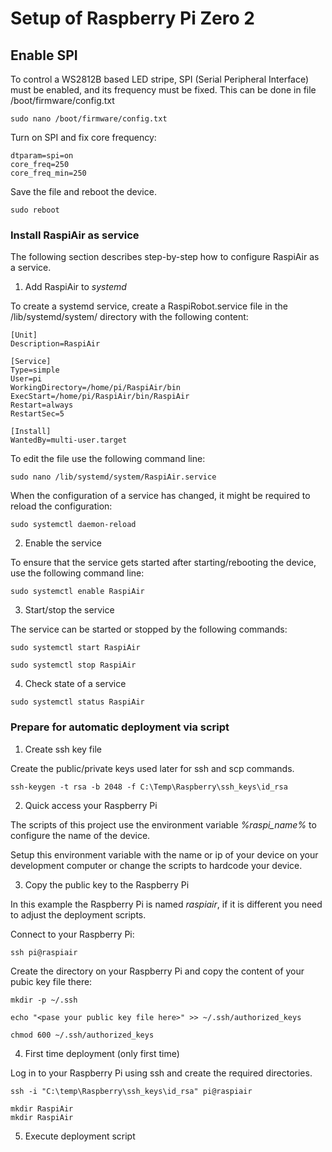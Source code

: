 # Setup of Raspberry Pi Zero 2

## Enable SPI

To control a WS2812B based LED stripe, SPI (Serial Peripheral Interface) must be enabled, and its frequency must be fixed.
This can be done in file /boot/firmware/config.txt

```
sudo nano /boot/firmware/config.txt
```

Turn on SPI and fix core frequency:
```
dtparam=spi=on
core_freq=250
core_freq_min=250
```

Save the file and reboot the device.
```
sudo reboot
```
### Install RaspiAir as service

The following section describes step-by-step how to configure RaspiAir as a service.

1. Add RaspiAir to _systemd_

To create a systemd service, create a RaspiRobot.service file in the /lib/systemd/system/ directory with the following content:

```
[Unit]
Description=RaspiAir

[Service]
Type=simple
User=pi
WorkingDirectory=/home/pi/RaspiAir/bin
ExecStart=/home/pi/RaspiAir/bin/RaspiAir
Restart=always
RestartSec=5

[Install]
WantedBy=multi-user.target
```

To edit the file use the following command line:

```
sudo nano /lib/systemd/system/RaspiAir.service
```

When the configuration of a service has changed, it might be required to reload the configuration:

```
sudo systemctl daemon-reload
```

2. Enable the service

To ensure that the service gets started after starting/rebooting the device, use the following command line:

```
sudo systemctl enable RaspiAir
```

3. Start/stop the service

The service can be started or stopped by the following commands:

```
sudo systemctl start RaspiAir
```

```
sudo systemctl stop RaspiAir
```

4. Check state of a service

```
sudo systemctl status RaspiAir
```

### Prepare for automatic deployment via script

1. Create ssh key file

Create the public/private keys used later for ssh and scp commands.

```
ssh-keygen -t rsa -b 2048 -f C:\Temp\Raspberry\ssh_keys\id_rsa
```

2. Quick access your Raspberry Pi

The scripts of this project use the environment variable _%raspi_name%_ to configure the name of the device.

Setup this environment variable with the name or ip of your device on your development computer or change the scripts
to hardcode your device.

3. Copy the public key to the Raspberry Pi

In this example the Raspberry Pi is named _raspiair_, if it is different you need to adjust the deployment scripts.

Connect to your Raspberry Pi:

```
ssh pi@raspiair
```

Create the directory on your Raspberry Pi and copy the content of your pubic key file there:

```
mkdir -p ~/.ssh
```

```
echo "<pase your public key file here>" >> ~/.ssh/authorized_keys
```

```
chmod 600 ~/.ssh/authorized_keys
```

4. First time deployment (only first time)

Log in to your Raspberry Pi using ssh and create the required directories.

```
ssh -i "C:\temp\Raspberry\ssh_keys\id_rsa" pi@raspiair

mkdir RaspiAir
mkdir RaspiAir
```

5. Execute deployment script
